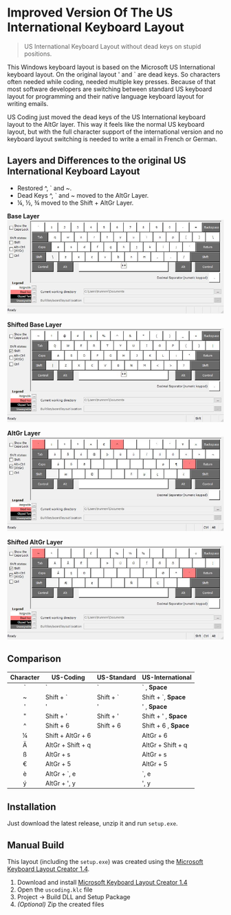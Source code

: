 Improved Version Of The US International Keyboard Layout
========================================================

> US International Keyboard Layout without dead keys on stupid positions.

This Windows keyboard layout is based on the Microsoft US International keyboard layout. On the original layout ' and \` are dead keys. So characters often needed while coding, needed multiple key presses. Because of that most software developers are switching between standard US keyboard layout for programming and their native language keyboard layout for writing emails.

US Coding just moved the dead keys of the US International keyboard layout to the AltGr layer. This way it feels like the normal US keyboard layout, but with the full character support of the international version and no keyboard layout switching is needed to write a email in French or German.

Layers and Differences to the original US International Keyboard Layout
-----------------------------------------------------------------------
- Restored ^, \` and ~.
- Dead Keys ^, \` and ~ moved to the AltGr Layer.
- ¼, ½, ¾ moved to the Shift + AltGr Layer.


**Base Layer**
![Base Layer](USCoding.jpg)

**Shifted Base Layer**
![Shifted Base Layer](USCodingShft.jpg)

**AltGr Layer**
![AltGr Layer](USCodingAltGr.jpg)

**Shifted AltGr Layer**
![Shifted AltGr Layer](USCodingShftAltGr.jpg)


Comparison
----------

| Character | US-Coding          | US-Standard | US-International      |
| :-------: | ------------------ | ----------- | --------------------- |
| `         | `                  | `           | ` , **Space**         |
| ~         | Shift + `          | Shift + `   | Shift + `, **Space**  |
| '         | '                  | '           | ' , **Space**         |
| "         | Shift + '          | Shift + '   | Shift + ' , **Space** |
| ^         | Shift + 6          | Shift + 6   | Shift + 6 , **Space** |
| ¼         | Shift + AltGr + 6  |             | AltGr + 6             |
| Ä         | AltGr + Shift + q  |             | AltGr + Shift + q     |
| ß         | AltGr + s          |             | AltGr + s             |
| €         | AltGr + 5          |             | AltGr + 5             |
| è         | AltGr + `, e       |             | `, e                  |
| ý         | AltGr + ', y       |             | ', y                  |

Installation
------------
Just download the latest release, unzip it and run `setup.exe`.


Manual Build
------------
This layout (including the `setup.exe`) was created using the [Microsoft Keyboard Layout Creator 1.4](https://www.microsoft.com/en-us/download/details.aspx?id=22339).

1. Download and install [Microsoft Keyboard Layout Creator 1.4](https://www.microsoft.com/en-us/download/details.aspx?id=22339)
2. Open the `uscoding.klc` file
3. Project -> Build DLL and Setup Package
4. *(Optional)* Zip the created files